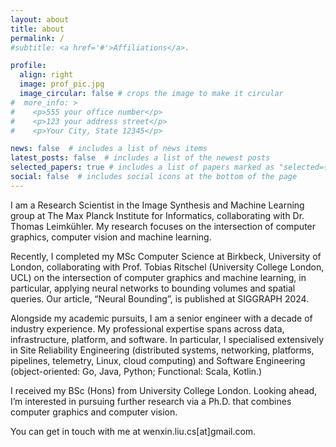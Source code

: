 ```yaml
---
layout: about
title: about
permalink: /
#subtitle: <a href='#'>Affiliations</a>.

profile:
  align: right
  image: prof_pic.jpg
  image_circular: false # crops the image to make it circular
#  more_info: >
#    <p>555 your office number</p>
#    <p>123 your address street</p>
#    <p>Your City, State 12345</p>

news: false  # includes a list of news items
latest_posts: false  # includes a list of the newest posts
selected_papers: true # includes a list of papers marked as "selected={true}"
social: false  # includes social icons at the bottom of the page
---
```


I am a Research Scientist in the Image Synthesis and Machine Learning group at The Max Planck Institute for Informatics, collaborating with Dr. Thomas Leimkühler. My research focuses on the intersection of computer graphics, computer vision and machine learning.

Recently, I completed my MSc Computer Science at Birkbeck, University of London, collaborating with Prof. Tobias Ritschel (University College London, UCL) on the intersection of computer graphics and machine learning, in particular, applying neural networks to bounding volumes and spatial queries. Our article, “Neural Bounding”, is published at SIGGRAPH 2024.

Alongside my academic pursuits, I am a senior engineer with a decade of industry experience. My professional expertise spans across data, infrastructure, platform, and software. In particular, I specialised extensively in Site Reliability Engineering (distributed systems, networking, platforms, pipelines, telemetry, Linux, cloud computing) and Software Engineering (object-oriented: Go, Java, Python; Functional: Scala, Kotlin.)

I received my BSc (Hons) from University College London. Looking ahead, I’m interested in pursuing further research via a Ph.D. that combines computer graphics and computer vision.

You can get in touch with me at wenxin.liu.cs[at]gmail.com.

<BR>

[//]: # (Write your biography here. Tell the world about yourself. Link to your favorite [subreddit]&#40;http://reddit.com&#41;. You can put a picture in, too. The code is already in, just name your picture `prof_pic.jpg` and put it in the `img/` folder.)

[//]: # ()
[//]: # (Put your address / P.O. box / other info right below your picture. You can also disable any of these elements by editing `profile` property of the YAML header of your `_pages/about.md`. Edit `_bibliography/papers.bib` and Jekyll will render your [publications page]&#40;/al-folio/publications/&#41; automatically.)

[//]: # ()
[//]: # (Link to your social media connections, too. This theme is set up to use [Font Awesome icons]&#40;http://fortawesome.github.io/Font-Awesome/&#41; and [Academicons]&#40;https://jpswalsh.github.io/academicons/&#41;, like the ones below. Add your Facebook, Twitter, LinkedIn, Google Scholar, or just disable all of them.)